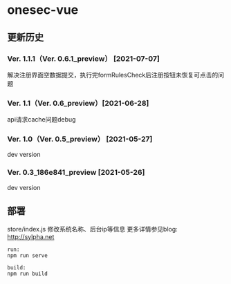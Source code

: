# onesec-vue

## 更新历史

### Ver. 1.1.1（Ver. 0.6.1_preview） [2021-07-07]
解决注册界面空数据提交，执行完formRulesCheck后注册按钮未恢复可点击的问题
### Ver. 1.1（Ver. 0.6_preview）[2021-06-28]
api请求cache问题debug
### Ver. 1.0（Ver. 0.5_preview） [2021-05-27]
dev version
### Ver. 0.3_186e841_preview [2021-05-26]
dev version

## 部署

store/index.js 修改系统名称、后台ip等信息
更多详情参见blog: http://sylpha.net
```
run:
npm run serve

build:
npm run build
```

